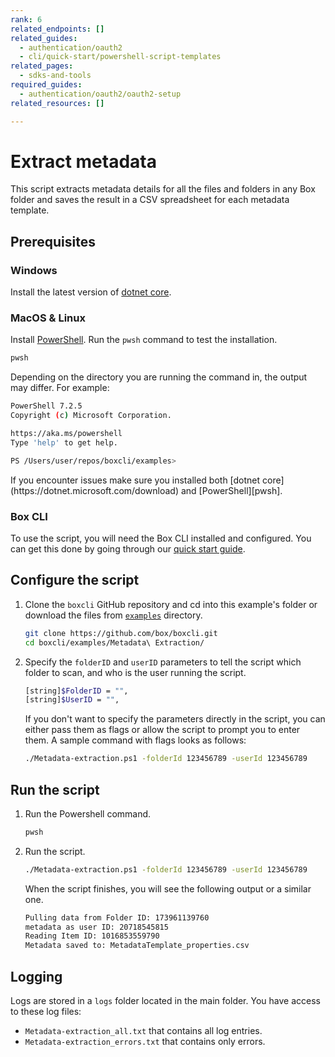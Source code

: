 ```yaml
---
rank: 6
related_endpoints: []
related_guides:
  - authentication/oauth2
  - cli/quick-start/powershell-script-templates
related_pages:
  - sdks-and-tools
required_guides:
  - authentication/oauth2/oauth2-setup
related_resources: []

---
```

# Extract metadata

This script extracts metadata details for all the
files and folders in any Box folder and
saves the result in a CSV spreadsheet for
each metadata template.

## Prerequisites

### Windows

Install the latest version of [dotnet core](https://dotnet.microsoft.com/download).

### MacOS & Linux

Install [PowerShell][pwsh]. Run the `pwsh` command to test the installation.

```bash
pwsh
```

Depending on the directory you are
running the command in, the output may differ.
For example:

```bash
PowerShell 7.2.5
Copyright (c) Microsoft Corporation.

https://aka.ms/powershell
Type 'help' to get help.

PS /Users/user/repos/boxcli/examples>
```

<Message>
If you encounter issues make sure you installed both
[dotnet core](https://dotnet.microsoft.com/download) and
[PowerShell][pwsh].
</Message>

### Box CLI

To use the script, you will need the Box CLI
installed and configured. You can get this done by going through
our [quick start guide][quickstart].

## Configure the script

1. Clone the `boxcli` GitHub repository and cd into this example's folder or download the files from [`examples`][examples] directory.

    ```bash
    git clone https://github.com/box/boxcli.git
    cd boxcli/examples/Metadata\ Extraction/
    ```

2. Specify the `folderID` and `userID` parameters to tell the script which folder to scan, and who is the user running the script.

    ```bash
    [string]$FolderID = "",
    [string]$UserID = "",
    ```

    If you don't want to specify the parameters directly in the script,
    you can either pass them as flags or allow the script
    to prompt you to enter them. A sample command with flags looks as follows:

    ```bash
    ./Metadata-extraction.ps1 -folderId 123456789 -userId 123456789
    ```

## Run the script

1. Run the Powershell command.

    ```bash
    pwsh
    ```

2. Run the script.

    ```bash
    ./Metadata-extraction.ps1 -folderId 123456789 -userId 123456789
    ```

    When the script finishes, you will see the following
    output or a similar one.

    ```bash
    Pulling data from Folder ID: 173961139760
    metadata as user ID: 20718545815
    Reading Item ID: 1016853559790
    Metadata saved to: MetadataTemplate_properties.csv
    ```

## Logging

Logs are stored in a `logs` folder located in the main folder.
You have access to these log files:

* `Metadata-extraction_all.txt` that contains all log entries.
* `Metadata-extraction_errors.txt` that contains only errors.

[scripts]: https://github.com/box/boxcli/tree/main/examples
[pwsh]: https://docs.microsoft.com/en-us/powershell/scripting/install/installing-powershell?view=powershell-7.2
[quickstart]: g://cli/quick-start/create-oauth-app
[console]: https://app.box.com/developers/console
[auth]: g://authentication/oauth2/oauth2-setup
[examples]:https://github.com/box/boxcli/tree/main/examples/Metadata%20Extraction